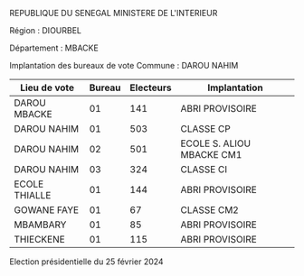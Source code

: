 REPUBLIQUE DU SENEGAL MINISTERE DE L'INTERIEUR

Région : DIOURBEL

Département : MBACKE

Implantation des bureaux de vote Commune : DAROU NAHIM

| Lieu de vote | Bureau | Electeurs | Implantation |
| - | - | - | - |
| DAROU MBACKE | 01 | 141 | ABRI PROVISOIRE |
| DAROU NAHIM | 01 | 503 | CLASSE CP |
| DAROU NAHIM | 02 | 501 | ECOLE S. ALIOU MBACKE CM1 |
| DAROU NAHIM | 03 | 324 | CLASSE CI |
| ECOLE THIALLE | 01 | 144 | ABRI PROVISOIRE |
| GOWANE FAYE | 01 | 67 | CLASSE CM2 |
| MBAMBARY | 01 | 85 | ABRI PROVISOIRE |
| THIECKENE | 01 | 115 | ABRI PROVISOIRE |

<!-- PageNumber="3/34" -->

Election présidentielle du 25 février 2024
